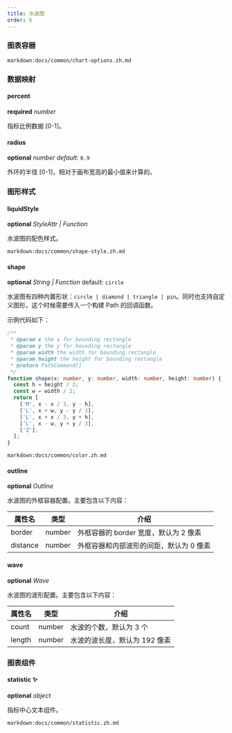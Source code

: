 ```yaml
---
title: 水波图
order: 6
---
```


### 图表容器

`markdown:docs/common/chart-options.zh.md`

### 数据映射

#### percent 

<description>**required** _number_</description>

指标比例数据 [0-1]。

#### radius

<description>**optional** _number_ _default:_ `0.9`</description>

外环的半径 [0-1]，相对于画布宽高的最小值来计算的。

### 图形样式

#### liquidStyle

<description>**optional** _StyleAttr | Function_</description>

水波图的配色样式。

`markdown:docs/common/shape-style.zh.md`

#### shape

<description>**optional** _String | Function_ default: `circle`</description>

水波图有四种内置形状：`circle | diamond | triangle | pin`。同时也支持自定义图形，这个时候需要传入一个构建 Path 的回调函数。

示例代码如下：

```ts
/**
 * @param x the x for bounding rectangle
 * @param y the y for bounding rectangle
 * @param width the width for bounding rectangle
 * @param height the height for bounding rectangle
 * @return PathCommand[]
 */
function shape(x: number, y: number, width: number, height: number) {
  const h = height / 2;
  const w = width / 2;
  return [
    ['M', x - x / 3, y - h],
    ['L', x + w, y - y / 3],
    ['L', x + x / 3, y + h],
    ['L', x - w, y + y / 3],
    ['Z'],
  ];
}
```

`markdown:docs/common/color.zh.md`

#### outline

<description>**optional** _Outline_</description>

水波图的外框容器配置。主要包含以下内容：

| 属性名        | 类型            | 介绍                                         |
| ------------ | -------------- | -------------------------------------------- |
| border       | number         | 外框容器的 border 宽度，默认为 2 像素             |
| distance     | number         | 外框容器和内部波形的间距，默认为 0 像素             |

#### wave

<description>**optional** _Wave_</description>

水波图的波形配置。主要包含以下内容：

| 属性名        | 类型            | 介绍                                         |
| ------------ | -------------- | -------------------------------------------- |
| count        | number         | 水波的个数，默认为 3 个                          |
| length       | number         | 水波的波长度，默认为 192 像素                     |

### 图表组件

#### statistic ✨

<description>**optional** _object_</description>

指标中心文本组件。

`markdown:docs/common/statistic.zh.md`
